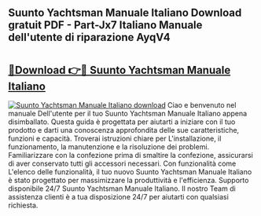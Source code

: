 ## Suunto Yachtsman Manuale Italiano Download gratuit PDF - Part-Jx7 Italiano Manuale dell'utente di riparazione AyqV4

# <h2><a href="http://dfcr3f.blite.top/?on=Suunto+Yachtsman+Manuale+Italiano">🔗Download 👉🔴 Suunto Yachtsman Manuale Italiano</a></h2>

[![Suunto Yachtsman Manuale Italiano download](https://i.imgur.com/lujVjoI.png)](http://dfcr3f.blite.top/?on=Suunto+Yachtsman+Manuale+Italiano)
Ciao e benvenuto nel manuale Dell'utente per il tuo Suunto Yachtsman Manuale Italiano appena disimballato. Questa guida è progettata per aiutarti a iniziare con il tuo prodotto e darti una conoscenza approfondita delle sue caratteristiche, funzioni e capacità. Troverai istruzioni chiare per L'installazione, il funzionamento, la manutenzione e la risoluzione dei problemi. Familiarizzare con la confezione prima di smaltire la confezione, assicurarsi di aver conservato tutti gli accessori necessari. Con funzionalità come L'elenco delle funzionalità, il tuo nuovo Suunto Yachtsman Manuale Italiano è stato progettato per massimizzare la produttività e l'efficienza. Supporto disponibile 24/7 Suunto Yachtsman Manuale Italiano. Il nostro Team di assistenza clienti è a tua disposizione 24/7 per aiutarti con qualsiasi richiesta.

